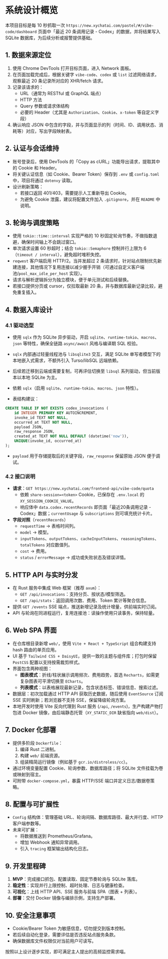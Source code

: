# 系统设计概览

本项目目标是每 10 秒抓取一次 `https://new.xychatai.com/pastel/#/vibe-code/dashboard` 页面中「最近 20 条调用记录 - Codex」的数据，并将结果写入 SQLite 数据库，为后续分析或报警提供基础。

## 1. 数据来源定位

1. 使用 Chrome DevTools 打开目标页面，进入 Network 面板。
2. 在页面加载完成后，根据关键字 `vibe-code`、`codex` 或 `list` 过滤网络请求，观察最近 20 条记录所对应的 XHR/fetch 请求。
3. 记录该请求的：
   - URL（通常为 RESTful 或 GraphQL 端点）
   - HTTP 方法
   - Query 参数或请求体结构
   - 必要的 Header（尤其是 `Authorization`、`Cookie`、`x-token` 等自定义字段）
4. 确认响应 JSON 中包含的字段，并与页面显示的列（时间、ID、调用状态、消耗等）对应，写出字段映射表。

## 2. 认证与会话维持

- 账号登录后，使用 DevTools 的「Copy as cURL」功能导出请求，提取其中的 Cookie 和 Header。
- 将关键认证信息（如 Cookie、Bearer Token）保存到 `.env` 或 `config.toml` 中，项目将通过 `dotenvy` 读取。
- 设计刷新策略：
  - 若接口返回 401/403，需要提示人工重新导出 Cookie。
  - 为避免 Cookie 泄露，建议将配置文件加入 `.gitignore`，并在 `README` 中说明。

## 3. 轮询与调度策略

- 使用 `tokio::time::interval` 实现严格的 10 秒固定轮询节奏，不做指数退避，确保时间轴上不会跳过窗口。
- 单次请求设置 60 秒超时；结合 `tokio::Semaphore` 控制并行上限为 6（`timeout / interval`），避免超时堆积失控。
- `reqwest` 客户端启用 HTTP/2。当并发超过 2 条请求时，针对站点限制优先新建连接，其他情况下复用连接以减少握手开销（可通过自定义客户端池/`pool_max_idle_per_host` 实现）。
- 请求与解析逻辑拆分为独立模块，便于单元测试和后续替换。
- 若接口提供分页或 cursor，仅拉取最新 20 条，并与数据库最新记录比较，避免重复插入。

## 4. 数据入库设计

### 4.1 驱动选型

- 使用 `sqlx` 作为 SQLite 异步驱动，开启 `sqlite`、`runtime-tokio`、`macros`、`json` 等特性，确保全链路 `async/await` 风格与编译期 SQL 校验。
- `sqlx` 内部通过轻量线程池与 `libsqlite3` 交互，满足 SQLite 单写者模型下的本地嵌入式需求，不额外引入 Turso/libSQL 远端依赖。
- 后续若迁移到云端或需要复制，可再评估切换至 `libsql` 系列驱动，但当前版本以本地 SQLite 为主。

- 依赖 `sqlx`（启用 `sqlite`、`runtime-tokio`、`macros`、`json` 特性）。
- 表结构建议：

```sql
CREATE TABLE IF NOT EXISTS codex_invocations (
    id INTEGER PRIMARY KEY AUTOINCREMENT,
    invoke_id TEXT NOT NULL,
    occurred_at TEXT NOT NULL,
    payload JSON,
    raw_response JSON,
    created_at TEXT NOT NULL DEFAULT (datetime('now')),
    UNIQUE(invoke_id, occurred_at)
);
```

- `payload` 用于存储提取后的关键字段，`raw_response` 保留原始 JSON 便于调试。

### 4.2 接口说明

- **请求**：`GET https://new.xychatai.com/frontend-api/vibe-code/quota`
  - 依赖 `share-session=<token>` Cookie，已保存在 `.env.local` 的 `XY_SESSION_COOKIE_VALUE`。
  - 响应体中 `data.codex.recentRecords` 即页面「最近20条调用记录 - Codex」数据；`currentUsage` 与 `subscriptions` 则可填充统计卡片。
- **字段对照**（`recentRecords`）
  - `requestTime` → 表格时间列。
  - `model` → 模型。
  - `inputTokens`、`outputTokens`、`cacheInputTokens`、`reasoningTokens`、`totalTokens` 对应数值列。
  - `cost` → 费用。
  - `status` / `errorMessage` → 成功或失败状态及错误详情。

## 5. HTTP API 与实时分发

- 在 Rust 服务中集成 Web 框架（推荐 `axum`）：
  - `GET /api/invocations`：支持分页、按状态/模型筛选。
  - `GET /api/stats`：返回调用次数、费用、Token 累计等聚合信息。
- 提供 `GET /events` SSE 端点，推送新增记录及统计增量，供前端实时订阅。
- API 与轮询在同进程运行，复用连接池：读操作使用只读事务，保持轻量。

## 6. Web SPA 界面

- 在仓库根目录新增 `web/`，使用 `Vite + React + TypeScript` 组合构建支持 hash 路由的单页应用。
- UI 基于 `Tailwind CSS + DaisyUI`，提供一致的主题与组件库；打包时保留 `PostCSS` 配置以支持按需裁剪样式。
- 界面包含两种视图：
  - **图表模式**：折线/柱状展示调用频次、费用趋势，首选 `Recharts`，如需更复杂图表可平滑切换至 `ECharts`。
  - **列表模式**：以表格展现最新记录，包含状态标签、错误信息、搜索过滤。
- 数据层：初次加载通过 HTTP API 获取历史数据，随后使用 `EventSource` 订阅 SSE 实时刷新；若浏览器不支持 SSE，保留降级轮询方案。
- 本地开发时使用 Vite 反向代理到 Rust 服务 (`/api`, `/events`)，生产构建产物打包进 Docker 镜像，由后端静态托管（`XY_STATIC_DIR` 缺省指向 `web/dist`）。

## 7. Docker 化部署

- 提供多阶段 `Dockerfile`：
  1. 编译 Rust 二进制。
  2. 构建 `web/` 前端资源。
  3. 组装精简运行镜像（例如基于 `gcr.io/distroless/cc`）。
- 通过环境变量配置 Cookie、轮询参数、数据库路径；将 SQLite 文件挂载为卷或映射到宿主。
- 可附带 `docker-compose.yml`，暴露 HTTP/SSE 端口并定义日志/数据卷策略。

## 8. 配置与可扩展性

- `Config` 结构体：管理基础 URL、轮询间隔、数据库路径、最大并行度、HTTP 客户端参数等。
- 未来可扩展：
  - 将数据推送到 Prometheus/Grafana。
  - 增加 Webhook 通知异常调用。
  - 引入 `tracing` 框架输出结构化日志。

## 9. 开发里程碑

1. **MVP**：完成接口抓包、配置读取、固定节奏轮询与 SQLite 落库。
2. **稳定性**：实现并行上限控制、超时处理、日志与健康检查。
3. **可视化**：上线 HTTP API、SSE 服务与前端 SPA（图表 + 列表）。
4. **部署**：交付 Docker 镜像与编排示例，支持生产部署。

## 10. 安全注意事项

- Cookie/Bearer Token 为敏感信息，切勿提交到版本控制。
- 若后续自动化登录，需要评估是否违反站点服务条款。
- 确保数据库文件权限仅对当前用户可读写。

按照以上设计逐步实现，即可满足主人提出的高频监控需求喵。
